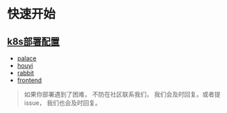 # 快速开始

## [k8s部署配置](../../../deploy/k8s/moon)

* [palace](../../../deploy/k8s/moon/palace/configmap.yaml)
* [houyi](../../../deploy/k8s/moon/houyi/configmap.yaml)
* [rabbit](../../../deploy/k8s/moon/rabbit/configmap.yaml)
* [frontend](../../../deploy/k8s/moon/moon-frontend/ingress.yaml)

> 如果你部署遇到了困难， 不防在社区联系我们， 我们会及时回复。或者提issue， 我们也会及时回复。


